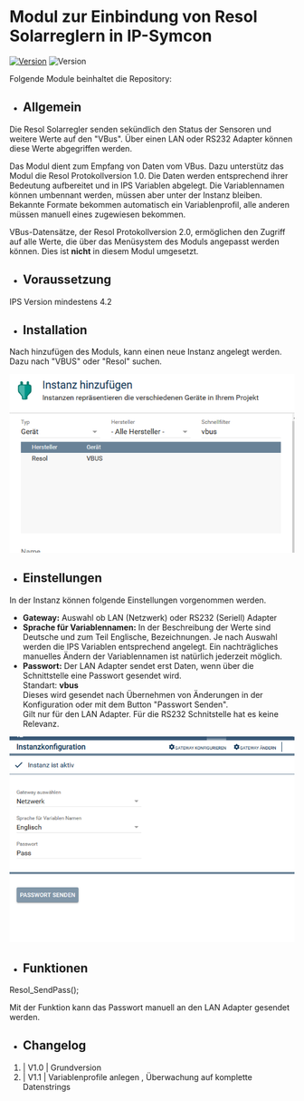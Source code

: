 # Modul zur Einbindung von Resol Solarreglern in IP-Symcon
[![Version](https://img.shields.io/badge/Symcon-PHPModul-red.svg)](https://www.symcon.de/service/dokumentation/entwicklerbereich/sdk-tools/sdk-php/)
![Version](https://img.shields.io/badge/Symcon%20Version-4.2%20%3E-green.svg)

Folgende Module beinhaltet die Repository:

- ## Allgemein

Die Resol Solarregler senden sekündlich den Status der Sensoren und weitere Werte auf den "VBus".
Über einen LAN oder RS232 Adapter können diese Werte abgegriffen werden. 

Das Modul dient zum Empfang von Daten vom VBus. Dazu unterstütz das Modul die Resol Protokollversion 1.0.
Die Daten werden entsprechend ihrer Bedeutung aufbereitet und in IPS Variablen abgelegt.
Die Variablennamen können umbennant werden, müssen aber unter der Instanz bleiben.
Bekannte Formate bekommen automatisch ein Variablenprofil, alle anderen müssen manuell eines zugewiesen bekommen. 

VBus-Datensätze, der Resol Protokollversion 2.0, ermöglichen den Zugriff auf alle Werte, die über das Menüsystem des Moduls angepasst werden können. Dies ist __nicht__ in diesem Modul umgesetzt.

- ## Voraussetzung

IPS Version mindestens 4.2

- ## Installation

Nach hinzufügen des Moduls, kann einen neue Instanz angelegt werden.
Dazu nach "VBUS" oder "Resol" suchen.

![Instanz](docs/Instanz.png)

- ## Einstellungen

In der Instanz können folgende Einstellungen vorgenommen werden.
- __Gateway:__	Auswahl ob LAN (Netzwerk) oder RS232 (Seriell) Adapter
- __Sprache für Variablennamen:__ In der Beschreibung der Werte sind Deutsche und zum Teil Englische, Bezeichnungen. Je nach Auswahl werden die IPS Variablen entsprechend angelegt. Ein nachträgliches manuelles Ändern der Variablennamen ist natürlich jederzeit möglich.
- __Passwort:__ Der LAN Adapter sendet erst Daten, wenn über die Schnittstelle eine Passwort gesendet wird.  
	Standart: __vbus__  
	Dieses wird gesendet nach Übernehmen von Änderungen in der Konfiguration oder mit dem Button "Passwort Senden".  
	Gilt nur für den LAN Adapter. Für die RS232 Schnitstelle hat es keine Relevanz.

![Konfig](docs/Konfig.png)

- ## Funktionen

Resol_SendPass();

Mit der Funktion kann das Passwort manuell an den LAN Adapter gesendet werden.

- ## Changelog
1. | V1.0 | Grundversion
2. | V1.1 | Variablenprofile anlegen , Überwachung auf komplette Datenstrings
